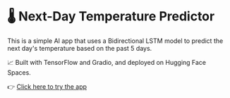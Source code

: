 # 🌡️ Next-Day Temperature Predictor

This is a simple AI app that uses a Bidirectional LSTM model to predict the next day's temperature based on the past 5 days.

📈 Built with TensorFlow and Gradio, and deployed on Hugging Face Spaces.

👉 [Click here to try the app](https://your-username-your-space-name.hf.space)
